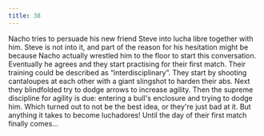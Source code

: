 ```yaml
---
title: 38
---
```


Nacho tries to persuade his new friend Steve into lucha libre together with him.
Steve is not into it, and part of the reason for his hesitation might be because Nacho actually wrestled him to the floor to start this conversation.
Eventually he agrees and they start practising for their first match.
Their training could be described as &ldquo;interdisciplinary&rdquo;.
They start by shooting cantaloupes at each other with a giant slingshot to harden their abs.
Next they blindfolded try to dodge arrows to increase agility.
Then the supreme discipline for agility is due: entering a bull's enclosure and trying to dodge him.
Which turned out to not be the best idea, or they're just bad at it.
But anything it takes to become luchadores!
Until the day of their first match finally comes&hellip;
